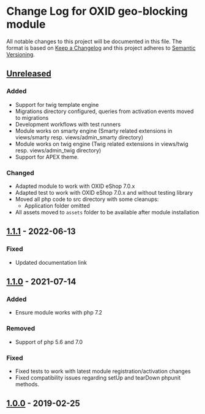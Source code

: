 # Change Log for OXID geo-blocking module

All notable changes to this project will be documented in this file.
The format is based on [Keep a Changelog](http://keepachangelog.com/)
and this project adheres to [Semantic Versioning](http://semver.org/).

## [Unreleased]

### Added
- Support for twig template engine
- Migrations directory configured, queries from activation events moved to migrations
- Development workflows with test runners
- Module works on smarty engine (Smarty related extensions in views/smarty resp. views/admin_smarty directory)
- Module works on twig engine (Twig related extensions in views/twig resp. views/admin_twig directory)
- Support for APEX theme.

### Changed
- Adapted module to work with OXID eShop 7.0.x
- Adapted test to work with OXID eShop 7.0.x and without testing library
- Moved all php code to src directory with some cleanups:
    - Application folder omitted
- All assets moved to `assets` folder to be available after module installation

## [1.1.1] - 2022-06-13

### Fixed
- Updated documentation link

## [1.1.0] - 2021-07-14

### Added
- Ensure module works with php 7.2

### Removed
- Support of php 5.6 and 7.0

### Fixed
- Fixed tests to work with latest module registration/activation changes
- Fixed compatibility issues regarding setUp and tearDown phpunit methods.

## [1.0.0] - 2019-02-25

[Unreleased]: https://github.com/OXID-eSales/geo-blocking-module/compare/b-1.x...master
[1.1.1]: https://github.com/OXID-eSales/geo-blocking-module/compare/v1.1.0...v1.1.1
[1.1.0]: https://github.com/OXID-eSales/geo-blocking-module/compare/v1.0.0...v1.1.0
[1.0.0]: https://github.com/OXID-eSales/geo-blocking-module/compare/c0cb05009601a58d0815efa9e09bd4ad758b1595...v1.0.0
